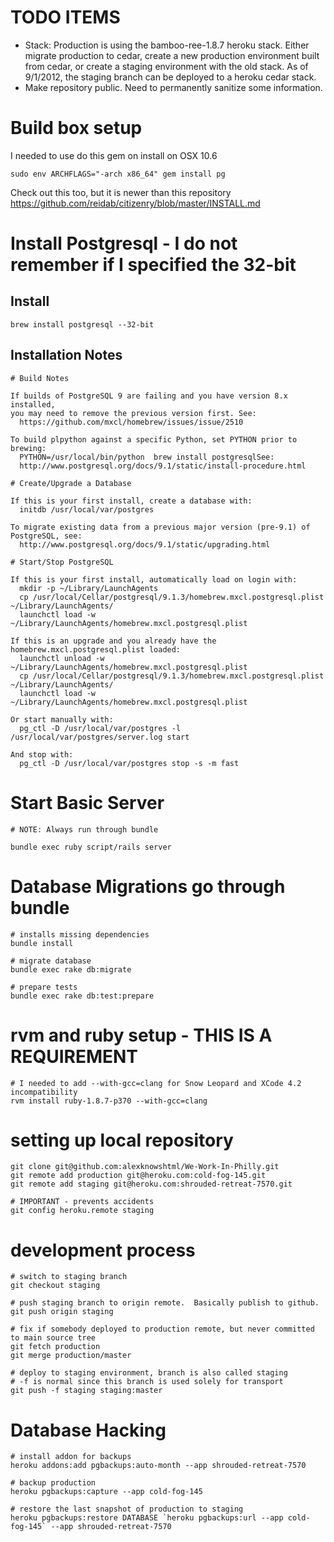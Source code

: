 # TODO ITEMS
- Stack: Production is using the bamboo-ree-1.8.7 heroku stack.  Either migrate production to cedar, create a new production environment built from cedar, or create a staging environment with the old stack.  As of 9/1/2012, the staging branch can be deployed to a heroku cedar stack.
- Make repository public.  Need to permanently sanitize some information.

# Build box setup
I needed to use do this gem on install on OSX 10.6
```
sudo env ARCHFLAGS="-arch x86_64" gem install pg
```

Check out this too, but it is newer than this repository
https://github.com/reidab/citizenry/blob/master/INSTALL.md

# Install Postgresql - I do not remember if I specified the 32-bit

## Install
```
brew install postgresql --32-bit
```

## Installation Notes
```
# Build Notes

If builds of PostgreSQL 9 are failing and you have version 8.x installed,
you may need to remove the previous version first. See:
  https://github.com/mxcl/homebrew/issues/issue/2510

To build plpython against a specific Python, set PYTHON prior to brewing:
  PYTHON=/usr/local/bin/python  brew install postgresqlSee:
  http://www.postgresql.org/docs/9.1/static/install-procedure.html

# Create/Upgrade a Database

If this is your first install, create a database with:
  initdb /usr/local/var/postgres

To migrate existing data from a previous major version (pre-9.1) of PostgreSQL, see:
  http://www.postgresql.org/docs/9.1/static/upgrading.html

# Start/Stop PostgreSQL

If this is your first install, automatically load on login with:
  mkdir -p ~/Library/LaunchAgents
  cp /usr/local/Cellar/postgresql/9.1.3/homebrew.mxcl.postgresql.plist ~/Library/LaunchAgents/
  launchctl load -w ~/Library/LaunchAgents/homebrew.mxcl.postgresql.plist

If this is an upgrade and you already have the homebrew.mxcl.postgresql.plist loaded:
  launchctl unload -w ~/Library/LaunchAgents/homebrew.mxcl.postgresql.plist
  cp /usr/local/Cellar/postgresql/9.1.3/homebrew.mxcl.postgresql.plist ~/Library/LaunchAgents/
  launchctl load -w ~/Library/LaunchAgents/homebrew.mxcl.postgresql.plist

Or start manually with:
  pg_ctl -D /usr/local/var/postgres -l /usr/local/var/postgres/server.log start

And stop with:
  pg_ctl -D /usr/local/var/postgres stop -s -m fast
```

# Start Basic Server
```
# NOTE: Always run through bundle

bundle exec ruby script/rails server
```

# Database Migrations go through bundle
```
# installs missing dependencies
bundle install

# migrate database
bundle exec rake db:migrate 

# prepare tests
bundle exec rake db:test:prepare
```

# rvm and ruby setup - THIS IS A REQUIREMENT
```
# I needed to add --with-gcc=clang for Snow Leopard and XCode 4.2 incompatibility
rvm install ruby-1.8.7-p370 --with-gcc=clang
```

# setting up local repository
```
git clone git@github.com:alexknowshtml/We-Work-In-Philly.git
git remote add production git@heroku.com:cold-fog-145.git
git remote add staging git@heroku.com:shrouded-retreat-7570.git

# IMPORTANT - prevents accidents
git config heroku.remote staging                                                                                                              
```

# development process
```
# switch to staging branch
git checkout staging

# push staging branch to origin remote.  Basically publish to github.
git push origin staging

# fix if somebody deployed to production remote, but never committed to main source tree
git fetch production
git merge production/master

# deploy to staging environment, branch is also called staging 
# -f is normal since this branch is used solely for transport
git push -f staging staging:master
```

# Database Hacking
```
# install addon for backups
heroku addons:add pgbackups:auto-month --app shrouded-retreat-7570

# backup production
heroku pgbackups:capture --app cold-fog-145

# restore the last snapshot of production to staging
heroku pgbackups:restore DATABASE `heroku pgbackups:url --app cold-fog-145` --app shrouded-retreat-7570
```
